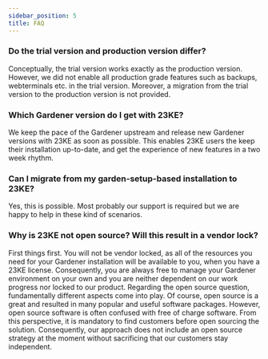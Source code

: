 ```yaml
---
sidebar_position: 5
title: FAQ
---
```


### Do the trial version and production version differ?

Conceptually, the trial version works exactly as the production version. However, we did not enable all production grade features such as backups, webterminals etc. in the trial version. Moreover, a migration from the trial version to the production version is not provided.

### Which Gardener version do I get with 23KE?

We keep the pace of the Gardener upstream and release new Gardener versions with 23KE as soon as possible. This enables 23KE users the keep their installation up-to-date, and get the experience of new features in a two week rhythm.

### Can I migrate from my garden-setup-based installation to 23KE?

Yes, this is possible. Most probably our support is required but we are happy to help in these kind of scenarios.

### Why is 23KE not open source? Will this result in a vendor lock?

First things first. You will not be vendor locked, as all of the resources you need for your Gardener installation will be available to you, when you have a 23KE license. Consequently, you are always free to manage your Gardener environment on your own and you are neither dependent on our work progress nor locked to our product.
Regarding the open source question, fundamentally different aspects come into play. Of course, open source is a great and resulted in many popular and useful software packages. However, open source software is often confused with free of charge software. From this perspective, it is mandatory to find customers before open sourcing the solution. Consequently, our approach does not include an open source strategy at the moment without sacrificing that our customers stay independent.
